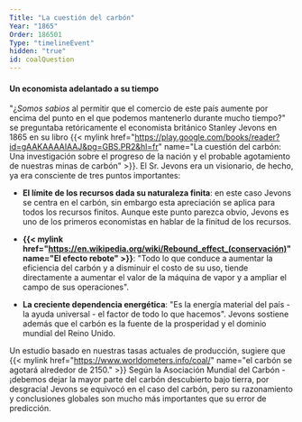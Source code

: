 ```yaml
---
Title: "La cuestión del carbón"
Year: "1865"
Order: 186501
Type: "timelineEvent"
hidden: "true"
id: coalQuestion
---
```


#### Un economista adelantado a su tiempo

"¿*Somos sabios* al permitir que el comercio de este país aumente por encima del punto en el que podemos mantenerlo durante mucho tiempo?" se preguntaba retóricamente el economista británico Stanley Jevons en 1865 en su libro {{< mylink href="https://play.google.com/books/reader?id=gAAKAAAAIAAJ&pg=GBS.PR2&hl=fr" name="La cuestión del carbón: Una investigación sobre el progreso de la nación y el probable agotamiento de nuestras minas de carbón" >}}. El Sr. Jevons era un visionario, de hecho, ya era consciente de tres puntos importantes:

- **El límite de los recursos dada su naturaleza finita**: en este caso Jevons se centra en el carbón, sin embargo esta apreciación se aplica para todos los recursos finitos. Aunque este punto parezca obvio, Jevons es uno de los primeros economistas en hablar de la finitud de los recursos.

- **{{< mylink href="https://en.wikipedia.org/wiki/Rebound_effect_(conservación)" name="El efecto rebote" >}}**: "Todo lo que conduce a aumentar la eficiencia del carbón y a disminuir el costo de su uso, tiende directamente a aumentar el valor de la máquina de vapor y a ampliar el campo de sus operaciones".

- **La creciente dependencia energética**: "Es la energía material del país - la ayuda universal - el factor de todo lo que hacemos". Jevons sostiene además que el carbón es la fuente de la prosperidad y el dominio mundial del Reino Unido.

Un estudio basado en nuestras tasas actuales de producción, sugiere que {{< mylink href="https://www.worldometers.info/coal/" name="el carbón se agotará alrededor de 2150." >}} Según la Asociación Mundial del Carbón - ¡debemos dejar la mayor parte del carbón descubierto bajo tierra, por desgracia! Jevons se equivocó en el caso del carbón, pero su razonamiento y conclusiones globales son mucho más importantes que su error de predicción.
